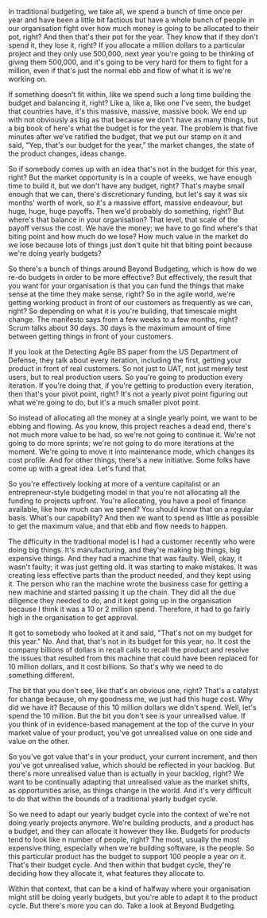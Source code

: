 In traditional budgeting, we take all, we spend a bunch of time once per year and have been a little bit factious but have a whole bunch of people in our organisation fight over how much money is going to be allocated to their pot, right? And then that's their pot for the year. They know that if they don't spend it, they lose it, right? If you allocate a million dollars to a particular project and they only use 500,000, next year you're going to be thinking of giving them 500,000, and it's going to be very hard for them to fight for a million, even if that's just the normal ebb and flow of what it is we're working on. 

If something doesn't fit within, like we spend such a long time building the budget and balancing it, right? Like a, like a, like one I've seen, the budget that countries have, it's this massive, massive, massive book. We end up with not obviously as big as that because we don't have as many things, but a big book of here's what the budget is for the year. The problem is that five minutes after we've ratified the budget, that we put our stamp on it and said, "Yep, that's our budget for the year," the market changes, the state of the product changes, ideas change. 

So if somebody comes up with an idea that's not in the budget for this year, right? But the market opportunity is in a couple of weeks, we have enough time to build it, but we don't have any budget, right? That's maybe small enough that we can, there's discretionary funding, but let's say it was six months' worth of work, so it's a massive effort, massive endeavour, but huge, huge, huge payoffs. Then we'd probably do something, right? But where's that balance in your organisation? That level, that scale of the payoff versus the cost. We have the money; we have to go find where's that biting point and how much do we lose? How much value in the market do we lose because lots of things just don't quite hit that biting point because we're doing yearly budgets? 

So there's a bunch of things around Beyond Budgeting, which is how do we re-do budgets in order to be more effective? But effectively, the result that you want for your organisation is that you can fund the things that make sense at the time they make sense, right? So in the agile world, we're getting working product in front of our customers as frequently as we can, right? So depending on what it is you're building, that timescale might change. The manifesto says from a few weeks to a few months, right? Scrum talks about 30 days. 30 days is the maximum amount of time between getting things in front of your customers. 

If you look at the Detecting Agile BS paper from the US Department of Defense, they talk about every iteration, including the first, getting your product in front of real customers. So not just to UAT, not just merely test users, but to real production users. So you're going to production every iteration. If you're doing that, if you're getting to production every iteration, then that's your pivot point, right? It's not a yearly pivot point figuring out what we're going to do, but it's a much smaller pivot point. 

So instead of allocating all the money at a single yearly point, we want to be ebbing and flowing. As you know, this project reaches a dead end, there's not much more value to be had, so we're not going to continue it. We're not going to do more sprints; we're not going to do more iterations at the moment. We're going to move it into maintenance mode, which changes its cost profile. And for other things, there's a new initiative. Some folks have come up with a great idea. Let's fund that. 

So you're effectively looking at more of a venture capitalist or an entrepreneur-style budgeting model in that you're not allocating all the funding to projects upfront. You're allocating, you have a pool of finance available, like how much can we spend? You should know that on a regular basis. What's our capability? And then we want to spend as little as possible to get the maximum value, and that ebb and flow needs to happen. 

The difficulty in the traditional model is I had a customer recently who were doing big things. It's manufacturing, and they're making big things, big expensive things. And they had a machine that was faulty. Well, okay, it wasn't faulty; it was just getting old. It was starting to make mistakes. It was creating less effective parts than the product needed, and they kept using it. The person who ran the machine wrote the business case for getting a new machine and started passing it up the chain. They did all the due diligence they needed to do, and it kept going up in the organisation because I think it was a 10 or 2 million spend. Therefore, it had to go fairly high in the organisation to get approval. 

It got to somebody who looked at it and said, "That's not on my budget for this year." No. And that, that's not in its budget for this year, no. It cost the company billions of dollars in recall calls to recall the product and resolve the issues that resulted from this machine that could have been replaced for 10 million dollars, and it cost billions. So that's why we need to do something different. 

The bit that you don't see, like that's an obvious one, right? That's a catalyst for change because, oh my goodness me, we just had this huge cost. Why did we have it? Because of this 10 million dollars we didn't spend. Well, let's spend the 10 million. But the bit you don't see is your unrealised value. If you think of in evidence-based management at the top of the curve in your market value of your product, you've got unrealised value on one side and value on the other. 

So you've got value that's in your product, your current increment, and then you've got unrealised value, which should be reflected in your backlog. But there's more unrealised value than is actually in your backlog, right? We want to be continually adapting that unrealised value as the market shifts, as opportunities arise, as things change in the world. And it's very difficult to do that within the bounds of a traditional yearly budget cycle. 

So we need to adapt our yearly budget cycle into the context of we're not doing yearly projects anymore. We're building products, and a product has a budget, and they can allocate it however they like. Budgets for products tend to look like n number of people, right? The most, usually the most expensive thing, especially when we're building software, is the people. So this particular product has the budget to support 100 people a year on it. That's their budget cycle. And then within that budget cycle, they're deciding how they allocate it, what features they allocate to. 

Within that context, that can be a kind of halfway where your organisation might still be doing yearly budgets, but you're able to adapt it to the product cycle. But there's more you can do. Take a look at Beyond Budgeting.